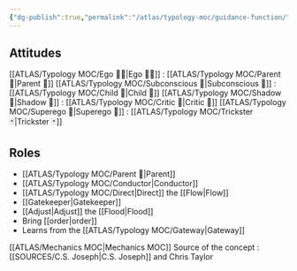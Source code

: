 ```yaml
---
{"dg-publish":true,"permalink":"/atlas/typology-moc/guidance-function/"}
---
```



## Attitudes
[[ATLAS/Typology MOC/Ego 🙋‍♂️\|Ego 🙋‍♂️]] : [[ATLAS/Typology MOC/Parent 🤰\|Parent 🤰]] 
[[ATLAS/Typology MOC/Subconscious 🤸\|Subconscious 🤸]] : [[ATLAS/Typology MOC/Child 🧒\|Child 🧒]]
[[ATLAS/Typology MOC/Shadow 👤\|Shadow 👤]] : [[ATLAS/Typology MOC/Critic 👵\|Critic 👵]]
[[ATLAS/Typology MOC/Superego 👹\|Superego 👹]] : [[ATLAS/Typology MOC/Trickster 🃏\|Trickster 🃏]]

## Roles
- [[ATLAS/Typology MOC/Parent 🤰\|Parent]]
- [[ATLAS/Typology MOC/Conductor\|Conductor]]
- [[ATLAS/Typology MOC/Direct\|Direct]] the [[Flow\|Flow]]
- [[Gatekeeper\|Gatekeeper]]
- [[Adjust\|Adjust]] the [[Flood\|Flood]]
- Bring [[order\|order]]
- Learns from the [[ATLAS/Typology MOC/Gateway\|Gateway]]


[[ATLAS/Mechanics MOC\|Mechanics MOC]]
Source of the concept : [[SOURCES/C.S. Joseph\|C.S. Joseph]] and Chris Taylor